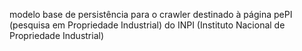 modelo base de persistência para o crawler destinado à página pePI (pesquisa em Propriedade Industrial) do INPI (Instituto Nacional de Propriedade Industrial)